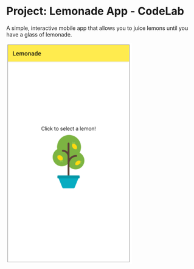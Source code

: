 Project: Lemonade App - CodeLab
==================================

A simple, interactive mobile app that allows you to juice lemons until you have a glass of lemonade.

<img src="SELECT.png">
